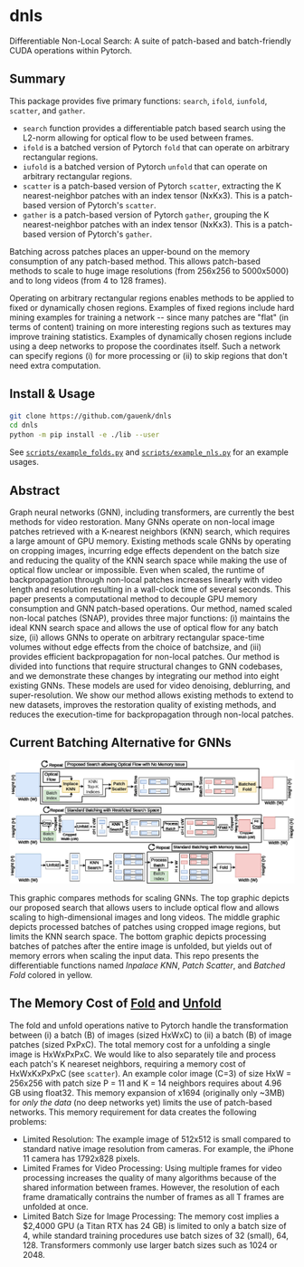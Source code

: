 # dnls
Differentiable Non-Local Search: A suite of patch-based and batch-friendly CUDA operations within Pytorch.

## Summary

This package provides five primary functions: `search`, `ifold`, `iunfold`, `scatter`, and `gather`.
- `search` function provides a differentiable patch based search using the L2-norm allowing for optical flow to be used between frames.
- `ifold` is a batched version of Pytorch `fold` that can operate on arbitrary rectangular regions. 
- `iufold` is a batched version of Pytorch `unfold` that can operate on arbitrary rectangular regions.
- `scatter` is a patch-based version of Pytorch `scatter`, extracting the K nearest-neighbor patches with an index tensor (NxKx3). This is a patch-based version of Pytorch's `scatter`.
- `gather` is a patch-based version of Pytorch `gather`, grouping the K nearest-neighbor patches with an index tensor (NxKx3). This is a patch-based version of Pytorch's `gather`.

Batching across patches places an upper-bound on the 
memory consumption of any patch-based method. This allows patch-based methods
to scale to huge image resolutions (from 256x256 to 5000x5000) and to long videos (from 4 to 128 frames). 

Operating on arbitrary rectangular regions enables methods to be applied to fixed or dynamically chosen regions.
Examples of fixed regions include hard mining examples for training a network -- since many patches are "flat" (in terms of content) training on more interesting regions such as textures may improve training statistics. Examples of dynamically chosen regions include using a deep networks to propose the coordinates itself. Such a network can specify regions (i) for more processing or (ii) to skip regions that don't need extra computation.

## Install & Usage

```bash
git clone https://github.com/gauenk/dnls
cd dnls
python -m pip install -e ./lib --user
```

See [`scripts/example_folds.py`]() and [`scripts/example_nls.py`]() for an example usages.

## Abstract

Graph neural networks (GNN), including transformers, are currently the best methods for video restoration. Many GNNs operate on non-local image patches retrieved with a K-nearest neighbors (KNN) search, which requires a large amount of GPU memory. Existing methods scale GNNs by operating on cropping images, incurring edge effects dependent on the batch size and reducing the quality of the KNN search space while making the use of optical flow unclear or impossible. Even when scaled, the runtime of backpropagation through non-local patches increases linearly with video length and resolution resulting in a wall-clock time of several seconds. This paper presents a computational method to decouple GPU memory consumption and GNN patch-based operations. Our method, named scaled non-local patches (SNAP), provides three major functions: (i) maintains the ideal KNN search space and allows the use of optical flow for any batch size, (ii) allows GNNs to operate on arbitrary rectangular space-time volumes without edge effects from the choice of batchsize, and (iii) provides efficient backpropagation for non-local patches. Our method is divided into functions that require structural changes to GNN codebases, and we demonstrate these changes by integrating our method into eight existing GNNs. These models are used for video denoising, deblurring, and super-resolution. We show our method allows existing methods to extend to new datasets, improves the restoration quality of existing methods, and reduces the execution-time for backpropagation through non-local patches.

## Current Batching Alternative for GNNs

![img_desc](figs/block_diagram.jpg)

This graphic compares methods for scaling GNNs. The top graphic depicts our proposed search that allows users to include optical flow and allows scaling to high-dimensional images and long videos. The middle graphic depicts processed batches of patches using cropped image regions, but limits the KNN search space. The bottom graphic depicts processing batches of patches after the entire image is unfolded, but yields out of memory errors when scaling the input data. This repo presents the differentiable functions named *Inpalace KNN*, *Patch Scatter*, and *Batched Fold* colored in yellow.

## The Memory Cost of [Fold](https://pytorch.org/docs/stable/generated/torch.nn.Fold.html) and [Unfold](https://pytorch.org/docs/stable/generated/torch.nn.Unfold.html)

The fold and unfold operations native to Pytorch handle the transformation between (i) a batch (B) of images (sized HxWxC) to (ii) a batch (B) of image patches (sized PxPxC). 
The total memory cost for a unfolding a single image is HxWxPxPxC. We would like to also separately tile and process each patch's K neareset neighbors, requiring
a memory cost of HxWxKxPxPxC (see `scatter`). An example color image (C=3) of size HxW = 256x256 with patch size P = 11 and K = 14 neighbors requires about 4.96 GB using float32. 
This memory expansion of x1694 (originally only ~3MB) for *only the data* (no deep networks yet) limits the use of patch-based networks. This memory requirement for data creates the following problems:

- Limited Resolution: The example image of 512x512 is small compared to standard native image resolution from cameras. For example, the iPhone 11 camera has 1792x828 pixels.
- Limited Frames for Video Processing: Using multiple frames for video processing increases the quality of many algorithms because of the shared information between frames. However, the resolution of each frame dramatically contrains the number of frames as all T frames are unfolded at once. 
- Limited Batch Size for Image Processing: The memory cost implies a $2,4000 GPU (a Titan RTX has 24 GB) is limited to only a batch size of 4, while standard training procedures use batch sizes of 32 (small), 64, 128. 
Transformers commonly use larger batch sizes such as 1024 or 2048.

